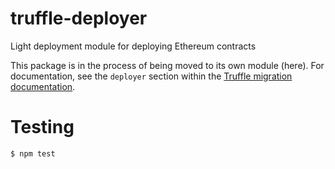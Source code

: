 # truffle-deployer
Light deployment module for deploying Ethereum contracts

This package is in the process of being moved to its own module (here). For documentation, see the `deployer` section within the [Truffle migration documentation](http://truffleframework.com/docs/getting_started/migrations).

# Testing

```
$ npm test
```
